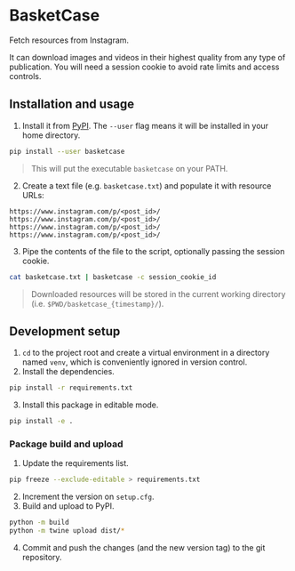 # BasketCase
Fetch resources from Instagram.

It can download images and videos in their highest quality from any type of publication. You will need a session cookie to avoid rate limits and access controls.

## Installation and usage
1. Install it from [PyPI](https://pypi.org/project/basketcase/). The `--user` flag means it will be installed in your home directory.

```sh
pip install --user basketcase
```

> This will put the executable `basketcase` on your PATH.

2. Create a text file (e.g. `basketcase.txt`) and populate it with resource URLs:

```
https://www.instagram.com/p/<post_id>/
https://www.instagram.com/p/<post_id>/
https://www.instagram.com/p/<post_id>/
https://www.instagram.com/p/<post_id>/
```

3. Pipe the contents of the file to the script, optionally passing the session cookie.

```sh
cat basketcase.txt | basketcase -c session_cookie_id
```

> Downloaded resources will be stored in the current working directory (i.e. `$PWD/basketcase_{timestamp}/`).

## Development setup
1. `cd` to the project root and create a virtual environment in a directory named `venv`, which is conveniently ignored in version control.
2. Install the dependencies.

```sh
pip install -r requirements.txt
```

3. Install this package in editable mode.

```sh
pip install -e .
```

### Package build and upload
1. Update the requirements list.

```sh
pip freeze --exclude-editable > requirements.txt
```

2. Increment the version on `setup.cfg`.
3. Build and upload to PyPI.

```sh
python -m build
python -m twine upload dist/*
```

4. Commit and push the changes (and the new version tag) to the git repository.

